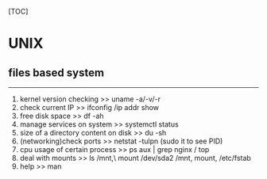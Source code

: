 [TOC]

# UNIX

## files based system



____

1. kernel version checking >> uname -a/-v/-r
2. check current IP >> ifconfig /ip addr show
3. free disk space >> df -ah
4. manage services on system >> systemctl status <yourservice>
5. size of a directory content on disk >> du -sh <yourdir>
6. (networking)check ports >> netstat -tulpn (sudo it to see PID)
7. cpu usage of certain process >> ps aux | grep nginx / top
8. deal with mounts >> ls /mnt,\ mount /dev/sda2 /mnt, mount, /etc/fstab
9. help >> man <cmd>

